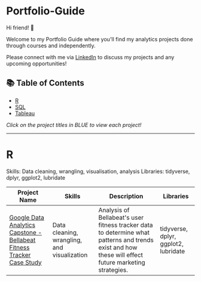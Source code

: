 # Portfolio-Guide

Hi friend! 👋

Welcome to my Portfolio Guide where you'll find my analytics projects done through courses and independently.

Please connect with me via [LinkedIn](https://www.linkedin.com/in/danielle-davis-560152142/) to discuss my projects and any upcoming opportunities!

## 📚 Table of Contents

- [R](#r)
- [SQL](#sql)
- [Tableau](#tableau)

_Click on the project titles in BLUE to view each project!_

***

# R

Skills: Data cleaning, wrangling, visualisation, analysis
Libraries: tidyverse, dplyr, ggplot2, lubridate

| Project Name | Skills | Description | Libraries |    
|---|---|---|---|
| [Google Data Analytics Capstone - Bellabeat Fitness Tracker Case Study](https://www.kaggle.com/code/danid7878/bellabeat-case-study) |   Data cleaning, wrangling, and visualization | Analysis of Bellabeat's user fitness tracker data to determine what patterns and trends exist and how these will effect future marketing strategies. | tidyverse, dplyr, ggplot2, lubridate |   
